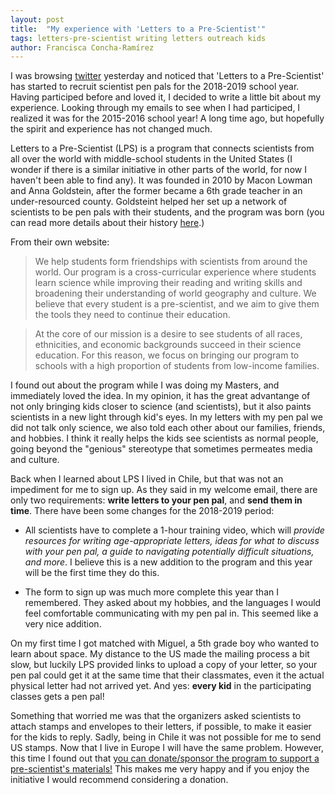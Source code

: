 ```yaml
---
layout: post
title:  "My experience with 'Letters to a Pre-Scientist'"
tags: letters-pre-scientist writing letters outreach kids
author: Francisca Concha-Ramírez
---
```


I was browsing <a href="http://twitter.com/franconchar" target="_blank">twitter</a> yesterday and noticed that 'Letters to a Pre-Scientist' has started to recruit scientist pen pals for the 2018-2019 school year. Having participed before and loved it, I decided to write a little bit about my experience. Looking through my emails to see when I had participed, I realized it was for the 2015-2016 school year! A long time ago, but hopefully the spirit and experience has not changed much.

Letters to a Pre-Scientist (LPS) is a program that connects scientists from all over the world with middle-school students in the United States (I wonder if there is a similar initiative in other parts of the world, for now I haven't been able to find any). It was founded in 2010 by Macon Lowman and Anna Goldstein, after the former became a 6th grade teacher in an under-resourced county. Goldsteint helped her set up a network of scientists to be pen pals with their students, and the program was born (you can read more details about their history <a href="http://www.prescientist.org/about-us/history/" target="_blank">here</a>.)

From their own website:
>We help students form friendships with scientists from around the world. Our program is a cross-curricular experience where students learn science while improving their reading and writing skills and broadening their understanding of world geography and culture. We believe that every student is a pre-scientist, and we aim to give them the tools they need to continue their education.

>At the core of our mission is a desire to see students of all races, ethnicities, and economic backgrounds succeed in their science education. For this reason, we focus on bringing our program to schools with a high proportion of students from low-income families. 

I found out about the program while I was doing my Masters, and immediately loved the idea. In my opinion, it has the great advantange of not only bringing kids closer to science (and scientists), but it also paints scientists in a new light through kid's eyes. In my letters with my pen pal we did not talk only science, we also told each other about our families, friends, and hobbies. I think it really helps the kids see scientists as normal people, going beyond the "genious" stereotype that sometimes permeates media and culture. 

Back when I learned about LPS I lived in Chile, but that was not an impediment for me to sign up. As they said in my welcome email, there are only two requirements: <b>write letters to your pen pal</b>, and <b>send them in time</b>. There have been some changes for the 2018-2019 period:

* All scientists have to complete a 1-hour training video, which will <i>provide resources for writing age-appropriate letters, ideas for what to discuss with your pen pal, a guide to navigating potentially difficult situations, and more</i>. I believe this is a new addition to the program and this year will be the first time they do this.

* The form to sign up was much more complete this year than I remembered. They asked about my hobbies, and the languages I would feel comfortable communicating with my pen pal in. This seemed like a very nice addition.

On my first time I got matched with Miguel, a 5th grade boy who wanted to learn about space. My distance to the US made the mailing process a bit slow, but luckily LPS provided links to upload a copy of your letter, so your pen pal could get it at the same time that their classmates, even it the actual physical letter had not arrived yet. And yes: <b>every kid</b> in the participating classes gets a pen pal!

Something that worried me was that the organizers asked scientists to attach stamps and envelopes to their letters, if possible, to make it easier for the kids to reply. Sadly, being in Chile it was not possible for me to send US stamps. Now that I live in Europe I will have the same problem. However, this time I found out that [you can donate/sponsor the program to support a pre-scientist's materials!](https://prescientist.wedid.it/campaigns/4925) This makes me very happy and if you enjoy the initiative I would recommend considering a donation.

